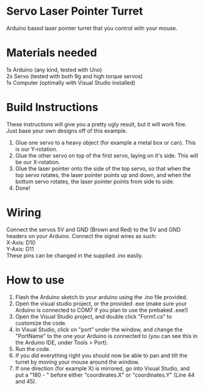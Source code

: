 # Servo Laser Pointer Turret
 Arduino based laser pointer turret that you control with your mouse.

# Materials needed
1x Arduino (any kind, tested with Uno) <br>
2x Servo (tested with both 9g and high torque servos)<br>
1x Computer (optimally with Visual Studio installed)

# Build Instructions
These instructions will give you a pretty ugly result, but it will work fine. Just base your own designs off of this example.
1. Glue one servo to a heavy object (for example a metal box or can). This is our Y-rotation.
2. Glue the other servo on top of the first servo, laying on it's side. This will be our X-rotation.
3. Glue the laser pointer onto the side of the top servo, so that when the top servo rotates, the laser pointer points up and down, and when the bottom servo rotates, the laser pointer points from side to side.
4. Done!

# Wiring
Connect the servos 5V and GND (Brown and Red) to the 5V and GND headers on your Arduino.
Connect the signal wires as such:
<br>
X-Axis: D10
<br>
Y-Axis: D11
<br>
These pins can be changed in the supplied .ino easily.

# How to use
1. Flash the Arduino sketch to your arduino using the .ino file provided.
2. Open the visual studio project, or the provided .exe (make sure your Arduino is connected to COM7 if you plan to use the prebaked .exe!)
3. Open the Visual Studio project, and double click "Form1.cs" to customize the code.
4. In Visual Studio, click on "port" under the window, and change the "PortName" to the one your Arduino is connected to (you can see this in the Arduino IDE, under Tools > Port).
5. Run the code.
6. If you did everything right you should now be able to pan and tilt the turret by moving your mouse around the window.
7. If one direction (for example X) is mirrored, go into Visual Studio, and put a "180 - " before either "coordinates.X" or "coordinates.Y" (Line 44 and 45).